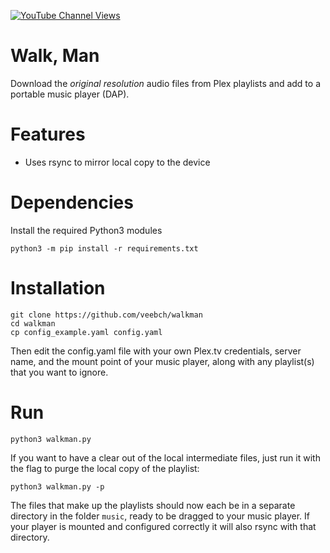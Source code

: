 [![YouTube Channel Views](https://img.shields.io/youtube/channel/views/UCz5BOU9J9pB_O0B8-rDjCWQ?label=YouTube&style=social)](https://www.youtube.com/channel/UCz5BOU9J9pB_O0B8-rDjCWQ)

# Walk, Man

Download the *original resolution* audio files from Plex playlists and add to a portable music player (DAP).

# Features

- Uses rsync to mirror local copy to the device

# Dependencies

Install the required Python3 modules

    python3 -m pip install -r requirements.txt

# Installation 

    git clone https://github.com/veebch/walkman
    cd walkman
    cp config_example.yaml config.yaml
    
Then edit the config.yaml file with your own Plex.tv credentials, server name, and the mount point of your music player, along with any playlist(s) that you want to ignore.

# Run 

`python3 walkman.py`

If you want to have a clear out of the local intermediate files, just run it with the flag to purge the local copy of the playlist:

`python3 walkman.py -p`

The files that make up the playlists should now each be in a separate directory in the folder `music`, ready to be dragged to your music player. If your player is mounted and configured correctly it will also rsync with that directory.

